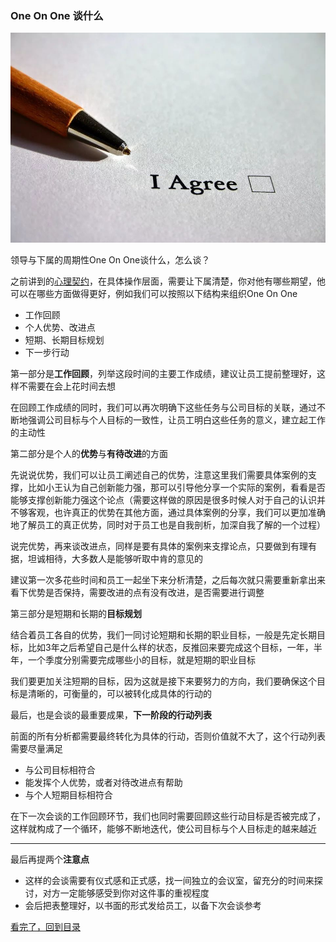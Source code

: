 ### One On One 谈什么

![假装这里有一张图片](/static/img/agreement-2.png)

领导与下属的周期性One On One谈什么，怎么谈？

之前讲到的[心理契约](https://github.com/wangxinbo1987/notes/blob/master/leadership/psychological-contract.md)，在具体操作层面，需要让下属清楚，你对他有哪些期望，他可以在哪些方面做得更好，例如我们可以按照以下结构来组织One On One

- 工作回顾
- 个人优势、改进点
- 短期、长期目标规划
- 下一步行动

第一部分是**工作回顾**，列举这段时间的主要工作成绩，建议让员工提前整理好，这样不需要在会上花时间去想

在回顾工作成绩的同时，我们可以再次明确下这些任务与公司目标的关联，通过不断地强调公司目标与个人目标的一致性，让员工明白这些任务的意义，建立起工作的主动性

第二部分是个人的**优势**与**有待改进**的方面

先说说优势，我们可以让员工阐述自己的优势，注意这里我们需要具体案例的支撑，比如小王认为自己创新能力强，那可以引导他分享一个实际的案例，看看是否能够支撑创新能力强这个论点（需要这样做的原因是很多时候人对于自己的认识并不够客观，也许真正的优势在其他方面，通过具体案例的分享，我们可以更加准确地了解员工的真正优势，同时对于员工也是自我剖析，加深自我了解的一个过程）

说完优势，再来谈改进点，同样是要有具体的案例来支撑论点，只要做到有理有据，坦诚相待，大多数人是能够听取中肯的意见的

建议第一次多花些时间和员工一起坐下来分析清楚，之后每次就只需要重新拿出来看下优势是否保持，需要改进的点有没有改进，是否需要进行调整

第三部分是短期和长期的**目标规划**

结合着员工各自的优势，我们一同讨论短期和长期的职业目标，一般是先定长期目标，比如3年之后希望自己是什么样的状态，反推回来要完成这个目标，一年，半年，一个季度分别需要完成哪些小的目标，就是短期的职业目标

我们要更加关注短期的目标，因为这就是接下来要努力的方向，我们要确保这个目标是清晰的，可衡量的，可以被转化成具体的行动的

最后，也是会谈的最重要成果，**下一阶段的行动列表**

前面的所有分析都需要最终转化为具体的行动，否则价值就不大了，这个行动列表需要尽量满足

- 与公司目标相符合
- 能发挥个人优势，或者对待改进点有帮助
- 与个人短期目标相符合

在下一次会谈的工作回顾环节，我们也同时需要回顾这些行动目标是否被完成了，这样就构成了一个循环，能够不断地迭代，使公司目标与个人目标走的越来越近

---

最后再提两个**注意点**

- 这样的会谈需要有仪式感和正式感，找一间独立的会议室，留充分的时间来探讨，对方一定能够感受到你对这件事的重视程度
- 会后把表整理好，以书面的形式发给员工，以备下次会谈参考


[看完了，回到目录](https://github.com/wangxinbo1987/notes)